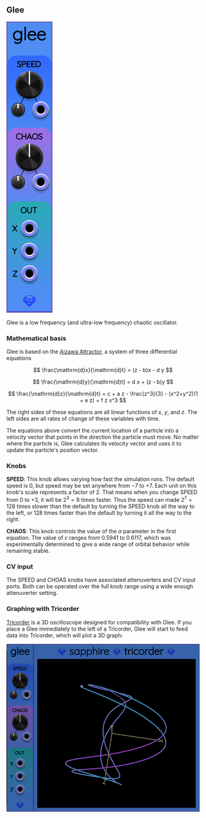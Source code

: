 ## Glee

![Glee](images/glee.png)

Glee is a low frequency (and ultra-low frequency) chaotic oscillator.

### Mathematical basis

Glee is based on the [Aizawa Attractor](http://www.3d-meier.de/tut19/Seite3.html),
a system of three differential equations

$$
\frac{\mathrm{d}x}{\mathrm{d}t} = (z - b)x - d y
$$

$$
\frac{\mathrm{d}y}{\mathrm{d}t} = d x + (z - b)y
$$

$$
\frac{\mathrm{d}z}{\mathrm{d}t} = c + a z - \frac{z^3}{3} - (x^2+y^2)(1 + e z) + f z x^3
$$

The right sides of these equations are all linear functions
of $x$, $y$, and $z$. The left sides are all rates of change
of these variables with time.

The equations above convert the current location
of a particle into a velocity vector that points in the direction
the particle must move. No matter where the particle is, Glee calculates
its velocity vector and uses it to update the particle's position vector.

### Knobs

**SPEED**: This knob allows varying how fast the simulation runs.
The default speed is 0, but speed may be set anywhere
from &minus;7 to +7. Each unit on this knob's scale represents a factor
of 2. That means when you change SPEED from 0 to +3, it will be $2^3=8$
times faster. Thus the speed can made $2^7=128$ times slower than the default
by turning the SPEED knob all the way to the left, or 128 times faster than
the default by turning it all the way to the right.

**CHAOS**: This knob controls the value of the $a$ parameter in the first equation.
The value of $c$ ranges from 0.5941 to 0.6117, which was experimentally determined
to give a wide range of orbital behavior while remaining stable.

### CV input
The SPEED and CHOAS knobs have associated attenuverters and CV input ports.
Both can be operated over the full knob range using a wide enough attenuverter setting.

### Graphing with Tricorder

[Tricorder](Tricorder.md) is a 3D oscilloscope designed for compatibility with Glee.
If you place a Glee immediately to the left of a Tricorder, Glee
will start to feed data into Tricorder, which will plot a 3D graph:

![Glee and Tricorder](images/glee_tricorder.png)
